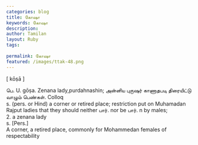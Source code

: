 ```yaml
---
categories: blog
title: கோஷா
keywords: கோஷா
description: 
author: Tamilan
layout: Ruby
tags: 
 
permalink: கோஷா
featured: /images/ttak-48.png
---
```

  
[ kōṣā ]  
  
பெ. U. gōṣa. Zenana lady,purdahnashin; அன்னிய புருஷர் காணாதபடி திரையிட்டு வாழும் பெண்கள். Colloq  
s. (pers. or Hind) a corner or retired place; restriction put on Muhamadan Rajput ladies that they should neither பார். nor be பார். n by males;  
2. a zenana lady  
s. [Pers.]  
A corner, a retired place, commonly for Mohammedan females of respectability